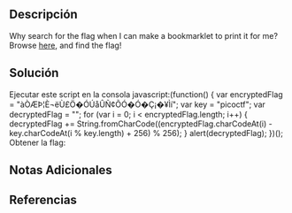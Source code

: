 ## Descripción 
Why search for the flag when I can make a bookmarklet to print it for me?Browse [here](http://titan.picoctf.net:49904/), and find the flag!
## Solución
Ejecutar este script en la consola
        javascript:(function() {
            var encryptedFlag = "àÒÆÞ¦È¬ëÙ£Ö�ÓÚåÛÑ¢ÕÓ�Ó�Ç¡�¥Ìí";
            var key = "picoctf";
            var decryptedFlag = "";
            for (var i = 0; i < encryptedFlag.length; i++) {
                decryptedFlag += String.fromCharCode((encryptedFlag.charCodeAt(i) - key.charCodeAt(i % key.length) + 256) % 256);
            }
            alert(decryptedFlag);
        })();
Obtener la flag:

## Notas Adicionales 
## Referencias
